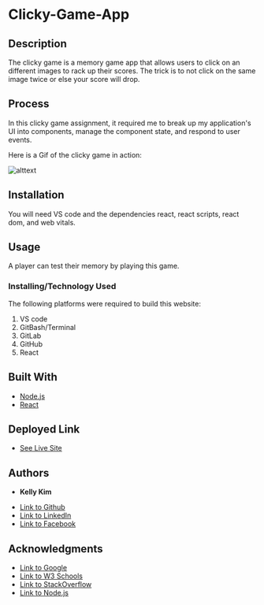 # Clicky-Game-App

 ## Description 
 The clicky game is a memory game app that allows users to click on an different images to rack up their scores. The trick is to not click on the same image twice or else your score will drop. 

## Process
 In this clicky game assignment, it required me to break up my application's UI into components, manage the component state, and respond to user events.

 Here is a Gif of the clicky game in action:

 ![alttext](./clickgame.gif)
 

 ## Installation
 You will need VS code and the dependencies react, react scripts, react dom, and web vitals.
 
 ## Usage 
 A player can test their memory by playing this game.


### Installing/Technology Used

The following platforms were required to build this website:

1) VS code
2) GitBash/Terminal
3) GitLab
4) GitHub
5) React

## Built With

* [Node.js](https://nodejs.dev/learnthe-package-json-guide)
* [React](https://reactjs.org/)


## Deployed Link

* [See Live Site](https://kellykim831.github.io/Clicky-Game-App/)
 ## Authors

* **Kelly Kim** 

- [Link to Github](https://github.com/kellykim831)
- [Link to LinkedIn](https://www.linkedin.com/in/realtorkellykim/)
- [Link to Facebook](https://www.facebook.com/kimkelz)

## Acknowledgments

* [Link to Google](https://www.google.com)
* [Link to W3 Schools](https://www.w3schools.com)
* [Link to StackOverflow](https://www.stackoverflow.com)
* [Link to Node.js](https://nodejs.org/en/)